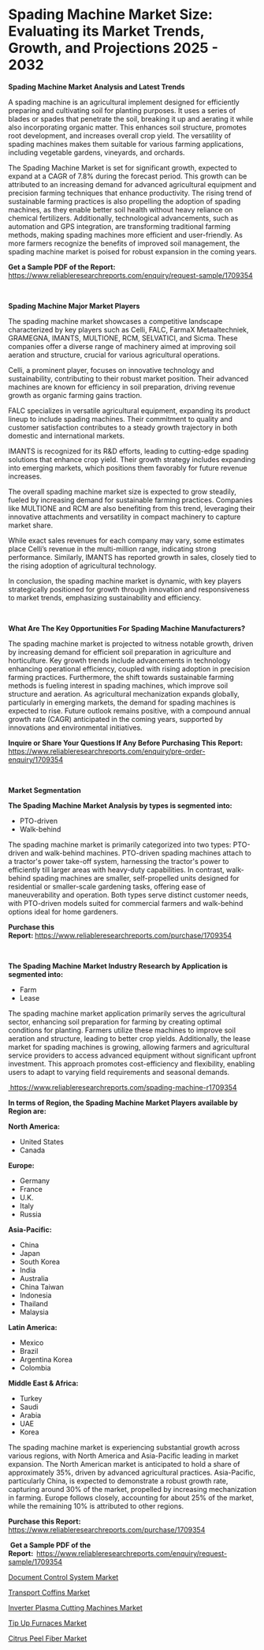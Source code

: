 <p><h1>Spading Machine Market Size: Evaluating its Market Trends, Growth, and Projections 2025 - 2032</h1></p><p><strong>Spading Machine Market Analysis and Latest Trends</strong></p>
<p><p>A spading machine is an agricultural implement designed for efficiently preparing and cultivating soil for planting purposes. It uses a series of blades or spades that penetrate the soil, breaking it up and aerating it while also incorporating organic matter. This enhances soil structure, promotes root development, and increases overall crop yield. The versatility of spading machines makes them suitable for various farming applications, including vegetable gardens, vineyards, and orchards.</p><p>The Spading Machine Market is set for significant growth, expected to expand at a CAGR of 7.8% during the forecast period. This growth can be attributed to an increasing demand for advanced agricultural equipment and precision farming techniques that enhance productivity. The rising trend of sustainable farming practices is also propelling the adoption of spading machines, as they enable better soil health without heavy reliance on chemical fertilizers. Additionally, technological advancements, such as automation and GPS integration, are transforming traditional farming methods, making spading machines more efficient and user-friendly. As more farmers recognize the benefits of improved soil management, the spading machine market is poised for robust expansion in the coming years.</p></p>
<p><strong>Get a Sample PDF of the Report:&nbsp;</strong> <a href="https://www.reliableresearchreports.com/enquiry/request-sample/1709354?utm_campaign=34&utm_medium=2&utm_source=Github&utm_content=ia&utm_term=27032025&utm_id=spading-machine">https://www.reliableresearchreports.com/enquiry/request-sample/1709354</a></p>
<p>&nbsp;</p>
<p><strong>Spading Machine Major Market Players</strong></p>
<p><p>The spading machine market showcases a competitive landscape characterized by key players such as Celli, FALC, FarmaX Metaaltechniek, GRAMEGNA, IMANTS, MULTIONE, RCM, SELVATICI, and Sicma. These companies offer a diverse range of machinery aimed at improving soil aeration and structure, crucial for various agricultural operations.</p><p>Celli, a prominent player, focuses on innovative technology and sustainability, contributing to their robust market position. Their advanced machines are known for efficiency in soil preparation, driving revenue growth as organic farming gains traction.</p><p>FALC specializes in versatile agricultural equipment, expanding its product lineup to include spading machines. Their commitment to quality and customer satisfaction contributes to a steady growth trajectory in both domestic and international markets.</p><p>IMANTS is recognized for its R&D efforts, leading to cutting-edge spading solutions that enhance crop yield. Their growth strategy includes expanding into emerging markets, which positions them favorably for future revenue increases.</p><p>The overall spading machine market size is expected to grow steadily, fueled by increasing demand for sustainable farming practices. Companies like MULTIONE and RCM are also benefiting from this trend, leveraging their innovative attachments and versatility in compact machinery to capture market share.</p><p>While exact sales revenues for each company may vary, some estimates place Celli’s revenue in the multi-million range, indicating strong performance. Similarly, IMANTS has reported growth in sales, closely tied to the rising adoption of agricultural technology.</p><p>In conclusion, the spading machine market is dynamic, with key players strategically positioned for growth through innovation and responsiveness to market trends, emphasizing sustainability and efficiency.</p></p>
<p>&nbsp;</p>
<p><strong>What Are The Key Opportunities For Spading Machine Manufacturers?</strong></p>
<p><p>The spading machine market is projected to witness notable growth, driven by increasing demand for efficient soil preparation in agriculture and horticulture. Key growth trends include advancements in technology enhancing operational efficiency, coupled with rising adoption in precision farming practices. Furthermore, the shift towards sustainable farming methods is fueling interest in spading machines, which improve soil structure and aeration. As agricultural mechanization expands globally, particularly in emerging markets, the demand for spading machines is expected to rise. Future outlook remains positive, with a compound annual growth rate (CAGR) anticipated in the coming years, supported by innovations and environmental initiatives.</p></p>
<p><strong>Inquire or Share Your Questions If Any Before Purchasing This Report:</strong> <a href="https://www.reliableresearchreports.com/enquiry/pre-order-enquiry/1709354?utm_campaign=34&utm_medium=2&utm_source=Github&utm_content=ia&utm_term=27032025&utm_id=spading-machine">https://www.reliableresearchreports.com/enquiry/pre-order-enquiry/1709354</a></p>
<p>&nbsp;</p>
<p><strong>Market Segmentation</strong></p>
<p><strong>The Spading Machine Market Analysis by types is segmented into:</strong></p>
<p><ul><li>PTO-driven</li><li>Walk-behind</li></ul></p>
<p><p>The spading machine market is primarily categorized into two types: PTO-driven and walk-behind machines. PTO-driven spading machines attach to a tractor's power take-off system, harnessing the tractor's power to efficiently till larger areas with heavy-duty capabilities. In contrast, walk-behind spading machines are smaller, self-propelled units designed for residential or smaller-scale gardening tasks, offering ease of maneuverability and operation. Both types serve distinct customer needs, with PTO-driven models suited for commercial farmers and walk-behind options ideal for home gardeners.</p></p>
<p><strong>Purchase this Report:&nbsp;</strong><a href="https://www.reliableresearchreports.com/purchase/1709354?utm_campaign=34&utm_medium=2&utm_source=Github&utm_content=ia&utm_term=27032025&utm_id=spading-machine">https://www.reliableresearchreports.com/purchase/1709354</a></p>
<p>&nbsp;</p>
<p><strong>The Spading Machine Market Industry Research by Application is segmented into:</strong></p>
<p><ul><li>Farm</li><li>Lease</li></ul></p>
<p><p>The spading machine market application primarily serves the agricultural sector, enhancing soil preparation for farming by creating optimal conditions for planting. Farmers utilize these machines to improve soil aeration and structure, leading to better crop yields. Additionally, the lease market for spading machines is growing, allowing farmers and agricultural service providers to access advanced equipment without significant upfront investment. This approach promotes cost-efficiency and flexibility, enabling users to adapt to varying field requirements and seasonal demands.</p></p>
<p><a href="https://www.reliableresearchreports.com/spading-machine-r1709354?utm_campaign=34&utm_medium=2&utm_source=Github&utm_content=ia&utm_term=27032025&utm_id=spading-machine">&nbsp;https://www.reliableresearchreports.com/spading-machine-r1709354</a></p>
<p><strong>In terms of Region, the Spading Machine Market Players available by Region are:</strong></p>
<p>
    <p> <strong> North America: </strong>
        <ul>
            <li>United States</li>
            <li>Canada</li>
        </ul>
        </p> 
    <p> <strong> Europe: </strong>
        <ul>
            <li>Germany</li>
            <li>France</li>
            <li>U.K.</li>
            <li>Italy</li>
            <li>Russia</li>
        </ul>
        </p> 
    <p> <strong> Asia-Pacific: </strong>
        <ul>
            <li>China</li>
            <li>Japan</li>
            <li>South Korea</li>
            <li>India</li>
            <li>Australia</li>
            <li>China Taiwan</li>
            <li>Indonesia</li>
            <li>Thailand</li>
            <li>Malaysia</li>
        </ul>
        </p> 
    <p> <strong> Latin America: </strong>
        <ul>
            <li>Mexico</li>
            <li>Brazil</li>
            <li>Argentina Korea</li>
            <li>Colombia</li>
        </ul>
        </p> 
    <p> <strong> Middle East & Africa: </strong>
        <ul>
            <li>Turkey</li>
            <li>Saudi</li>
            <li>Arabia</li>
            <li>UAE</li>
            <li>Korea</li>
        </ul>
    </p>
    </p>
<p><p>The spading machine market is experiencing substantial growth across various regions, with North America and Asia-Pacific leading in market expansion. The North American market is anticipated to hold a share of approximately 35%, driven by advanced agricultural practices. Asia-Pacific, particularly China, is expected to demonstrate a robust growth rate, capturing around 30% of the market, propelled by increasing mechanization in farming. Europe follows closely, accounting for about 25% of the market, while the remaining 10% is attributed to other regions.</p></p>
<p><strong>Purchase this Report: </strong><a href="https://www.reliableresearchreports.com/purchase/1709354?utm_campaign=34&utm_medium=2&utm_source=Github&utm_content=ia&utm_term=27032025&utm_id=spading-machine">https://www.reliableresearchreports.com/purchase/1709354</a></p>
<p>&nbsp;<strong>Get a Sample PDF of the Report:&nbsp;&nbsp;</strong><a href="https://www.reliableresearchreports.com/enquiry/request-sample/1709354?utm_campaign=34&utm_medium=2&utm_source=Github&utm_content=ia&utm_term=27032025&utm_id=spading-machine">https://www.reliableresearchreports.com/enquiry/request-sample/1709354</a></p>
<p><strong></strong></p>
<p><p><a href="https://github.com/nkbaroga/Market-Research-Report-List-1/blob/main/document-control-system-market.md?utm_campaign=34&utm_medium=2&utm_source=Github&utm_content=ia&utm_term=27032025&utm_id=spading-machine">Document Control System Market</a></p><p><a href="https://github.com/rosalinebhakta48/Market-Research-Report-List-1/blob/main/transport-coffins-market.md?utm_campaign=34&utm_medium=2&utm_source=Github&utm_content=ia&utm_term=27032025&utm_id=spading-machine">Transport Coffins Market</a></p><p><a href="https://github.com/hedbomkrahe/Market-Research-Report-List-1/blob/main/inverter-plasma-cutting-machines-market.md?utm_campaign=34&utm_medium=2&utm_source=Github&utm_content=ia&utm_term=27032025&utm_id=spading-machine">Inverter Plasma Cutting Machines Market</a></p><p><a href="https://github.com/elvutedipela/Market-Research-Report-List-1/blob/main/tip-up-furnaces-market.md?utm_campaign=34&utm_medium=2&utm_source=Github&utm_content=ia&utm_term=27032025&utm_id=spading-machine">Tip Up Furnaces Market</a></p><p><a href="https://github.com/lateshab69/Market-Research-Report-List-1/blob/main/citrus-peel-fiber-market.md?utm_campaign=34&utm_medium=2&utm_source=Github&utm_content=ia&utm_term=27032025&utm_id=spading-machine">Citrus Peel Fiber Market</a></p></p>